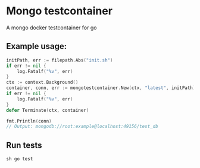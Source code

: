 # Mongo testcontainer
A mongo docker testcontainer for go


## Example usage:

```go
initPath, err := filepath.Abs("init.sh")
if err != nil {
    log.Fatalf("%v", err)
}
ctx := context.Background()
container, conn, err := mongotestcontainer.New(ctx, "latest", initPath)
if err != nil {
    log.Fatalf("%v", err)
}
defer Terminate(ctx, container)

fmt.Println(conn)
// Output: mongodb://root:example@localhost:49156/test_db
```

## Run tests

``sh
go test
``
